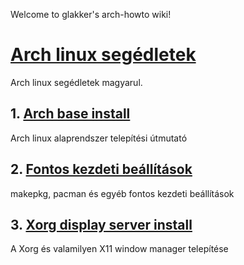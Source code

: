 Welcome to glakker's arch-howto wiki!

# [Arch linux segédletek](https://github.com/glakker/arch-howto/wiki)

Arch linux segédletek magyarul.

## 1. [Arch base install](https://github.com/glakker/arch-howto/wiki/Installation)

Arch linux alaprendszer telepítési útmutató

## 2. [Fontos kezdeti beállítások](https://github.com/glakker/arch-howto/wiki/Basicsettings)

makepkg, pacman és egyéb fontos kezdeti beállítások

## 3. [Xorg display server install](https://github.com/glakker/arch-howto/wiki/Xorg)

A Xorg és valamilyen X11 window manager telepítése
